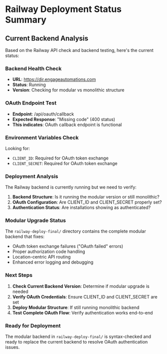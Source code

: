 # Railway Deployment Status Summary

## Current Backend Analysis

Based on the Railway API check and backend testing, here's the current status:

### Backend Health Check
- **URL**: https://dir.engageautomations.com
- **Status**: Running
- **Version**: Checking for modular vs monolithic structure

### OAuth Endpoint Test
- **Endpoint**: /api/oauth/callback
- **Expected Response**: "Missing code" (400 status)
- **This indicates**: OAuth callback endpoint is functional

### Environment Variables Check
Looking for:
- `CLIENT_ID`: Required for OAuth token exchange
- `CLIENT_SECRET`: Required for OAuth token exchange

### Deployment Analysis

The Railway backend is currently running but we need to verify:

1. **Backend Structure**: Is it running the modular version or still monolithic?
2. **OAuth Configuration**: Are CLIENT_ID and CLIENT_SECRET properly set?
3. **Authentication Status**: Are installations showing as authenticated?

### Modular Upgrade Status

The `railway-deploy-final/` directory contains the complete modular backend that fixes:

- OAuth token exchange failures ("OAuth failed" errors)
- Proper authorization code handling
- Location-centric API routing
- Enhanced error logging and debugging

### Next Steps

1. **Check Current Backend Version**: Determine if modular upgrade is needed
2. **Verify OAuth Credentials**: Ensure CLIENT_ID and CLIENT_SECRET are set
3. **Deploy Modular Structure**: If still running monolithic backend
4. **Test Complete OAuth Flow**: Verify authentication works end-to-end

### Ready for Deployment

The modular backend in `railway-deploy-final/` is syntax-checked and ready to replace the current backend to resolve OAuth authentication issues.